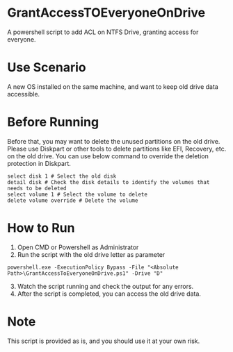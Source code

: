 # GrantAccessTOEveryoneOnDrive
 A powershell script to add ACL on NTFS Drive, granting access for everyone.

# Use Scenario
A new OS installed on the same machine, and want to keep old drive data accessible.

# Before Running
Before that, you may want to delete the unused partitions on the old drive.
Please use Diskpart or other tools to delete partitions like EFI, Recovery, etc. on the old drive.
You can use below command to override the deletion protection in Diskpart.
```CMD
select disk 1 # Select the old disk
detail disk # Check the disk details to identify the volumes that needs to be deleted
select volume 1 # Select the volume to delete
delete volume override # Delete the volume
```

# How to Run
1. Open CMD or Powershell as Administrator
2. Run the script with the old drive letter as parameter
```CMD
powershell.exe -ExecutionPolicy Bypass -File "<Absolute Path>\GrantAccessToEveryoneOnDrive.ps1" -Drive "D"
```
3. Watch the script running and check the output for any errors.
4. After the script is completed, you can access the old drive data.

# Note
This script is provided as is, and you should use it at your own risk.


